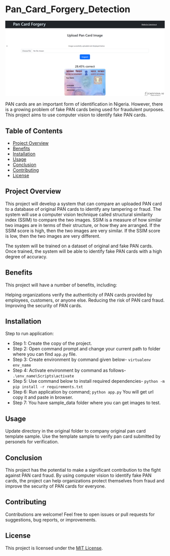 # Pan_Card_Forgery_Detection

![](pan_card.png)

PAN cards are an important form of identification in Nigeria. However, there is a growing problem of fake PAN cards being used for fraudulent purposes. This project aims to use computer vision to identify fake PAN cards.

## Table of Contents

- [Project Overview](#project-overview)
- [Benefits](#benefits)
- [Installation](#installation)
- [Usage](#usage)
- [Conclusion](#conclusion)
- [Contributing](#contributing)
- [License](#license)


## Project Overview

This project will develop a system that can compare an uploaded PAN card to a database of original PAN cards to identify any tampering or fraud. The system will use a computer vision technique called structural similarity index (SSIM) to compare the two images. SSIM is a measure of how similar two images are in terms of their structure, or how they are arranged. If the SSIM score is high, then the two images are very similar. If the SSIM score is low, then the two images are very different.

The system will be trained on a dataset of original and fake PAN cards. Once trained, the system will be able to identify fake PAN cards with a high degree of accuracy.

## Benefits

This project will have a number of benefits, including:

Helping organizations verify the authenticity of PAN cards provided by employees, customers, or anyone else.
Reducing the risk of PAN card fraud.
Improving the security of PAN cards.


## Installation

Step to run application:
- Step 1:	Create the copy of the project.
- Step 2: Open command prompt and change your current path 
to folder where you can find `app.py` file.
- Step 3: Create environment by command given below-
  `virtualenv env_name`
- Step 4: Activate environment by command as follows-
`.\env_name\Scripts\activate`
- Step 5: Use command below to install required dependencies-
`python -m pip install -r requirements.txt`
- Step 6: Run application by command;
`python app.py`
You will get url copy it and paste in browser.
- Step 7: You have sample_data folder where you can get images to test.


## Usage
Update directory in the original folder to company original pan card template sample. 
Use the template sample to verify pan card submitted by personels for verification.


## Conclusion

This project has the potential to make a significant contribution to the fight against PAN card fraud. By using computer vision to identify fake PAN cards, the project can help organizations protect themselves from fraud and improve the security of PAN cards for everyone.

## Contributing

Contributions are welcome! Feel free to open issues or pull requests for suggestions, bug reports, or improvements.

## License

This project is licensed under the [MIT License](LICENSE).
